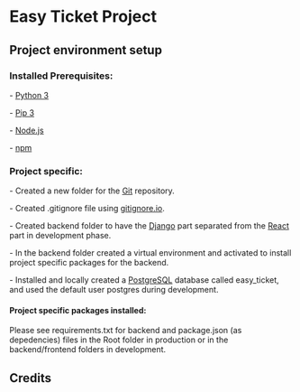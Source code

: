 # Easy Ticket Project



## Project environment setup



### Installed Prerequisites:



\-   <a href="https://www.python.org/">Python 3</a>



\-   <a href="https://pip.pypa.io/en/stable/">Pip 3</a>



\-   <a href="https://nodejs.org/en/">Node.js</a>



\-   <a href="https://www.npmjs.com/">npm</a>



### Project specific:



\-   Created a new folder for the <a href="https://git-scm.com/">Git</a> repository.

\-   Created .gitignore file using <a href="www.gitignore.io">gitignore.io</a>.

\-   Created backend folder to have the <a href="https://www.djangoproject.com/" >Django</a> part separated from the <a href="https://reactjs.org/">React</a> part in development phase.

\-   In the backend folder created a virtual environment and activated to install project specific packages for the backend.

\-   Installed and locally created a <a href="https://www.postgresql.org/">PostgreSQL</a> database called easy_ticket, and used the default user postgres during development.



#### Project specific packages installed:



Please see requirements.txt for backend and package.json (as depedencies) files in the Root folder in production or in the backend/frontend folders in development.



## Credits